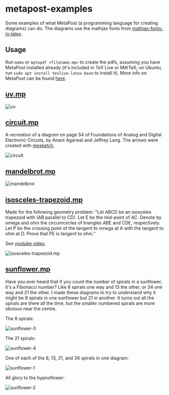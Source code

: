 # metapost-examples

Some examples of what MetaPost (a programming language for creating diagrams) can do. The diagrams use the mathjax fonts from [mathjax-fonts-in-latex](https://github.com/jennigorham/mathjax-fonts-in-latex).

## Usage

Run `make` or `mptopdf <filename.mp>` to create the pdfs, assuming you have MetaPost installed already (it's included in TeX Live or MiKTeX; on Ubuntu, run `sudo apt install texlive-latex-base` to install it). More info on MetaPost can be found [here](https://www.tug.org/metapost.html).

## [uv.mp](https://github.com/jennigorham/metapost-examples/blob/master/uv.mp)

![uv](https://user-images.githubusercontent.com/24600895/50458111-cc6d7700-09b4-11e9-95e2-24efd29e3fd3.png)

## [circuit.mp](https://github.com/jennigorham/metapost-examples/blob/master/circuit.mp)

A recreation of a diagram on page 54 of Foundations of Analog and Digital Electronic Circuits, by Anant Agarwal and Jeffrey Lang. The arrows were created with [mpsketch](https://github.com/jennigorham/mpsketch).

![circuit](https://user-images.githubusercontent.com/24600895/50427944-5ad6ef80-0906-11e9-85cf-3bf7bc5b3324.png)

## [mandelbrot.mp](https://github.com/jennigorham/metapost-examples/blob/master/mandelbrot.mp)

![mandelbrot](https://user-images.githubusercontent.com/24600895/50428310-b3a88700-090a-11e9-846b-c2abfb873fdb.png)

## [isosceles-trapezoid.mp](https://github.com/jennigorham/metapost-examples/blob/master/isosceles-trapezoid.mp)

Made for the following geometry problem: "Let ABCD be an isosceles trapezoid with (AB parallel to CD). Let E be the mid-point of AC. Denote by omega and ohm the circumcircles of triangles ABE and CDE, respectively. Let P be the crossing point of the tangent to omega at A with the tangent to ohm at D. Prove that PE is tangent to ohm."

See [youtube video](https://youtu.be/iT622ZK31iU).

![isosceles-trapezoid.mp](https://user-images.githubusercontent.com/24600895/60692241-5f650c00-9f18-11e9-9eb9-e018c839dd2d.png)

## [sunflower.mp](https://github.com/jennigorham/metapost-examples/blob/master/sunflower.mp)

Have you ever heard that if you count the number of spirals in a sunflower, it's a Fibonacci number? Like 8 spirals one way and 13 the other, or 34 one way and 21 the other. I made these diagrams to try to understand why it might be 8 spirals in one sunflower but 21 in another. It turns out all the spirals are there all the time, but the smaller numbered spirals are more obvious near the centre.

The 8 spirals:

![sunflower-3](https://user-images.githubusercontent.com/24600895/50431926-97b0df80-0922-11e9-9ea8-e6f6a4af4210.png)

The 21 spirals:

![sunflower-4](https://user-images.githubusercontent.com/24600895/50431927-97b0df80-0922-11e9-99a1-1dec76c9bc16.png)

One of each of the 8, 13, 21, and 34 spirals in one diagram:

![sunflower-1](https://user-images.githubusercontent.com/24600895/50431528-861a0880-091f-11e9-9c1c-2571ad7eb8d7.png)

All glory to the hypnoflower:

![sunflower-2](https://user-images.githubusercontent.com/24600895/50431529-86b29f00-091f-11e9-864c-403f875149af.png)
